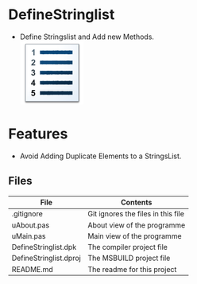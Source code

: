 # DefineStringlist
- Define Stringslist and Add new Methods.                                                              
![](DefineStringlist.png) 



# Features  
- Avoid Adding Duplicate Elements to a StringsList.






## Files

| File | Contents | 
| --- | --- |
| .gitignore | Git ignores the files in this file |
| uAbout.pas | About view of the programme |
| uMain.pas | Main view of the programme |
| DefineStringlist.dpk | The compiler project file |
| DefineStringlist.dproj | The MSBUILD project file |
| README.md | The readme for this project |



